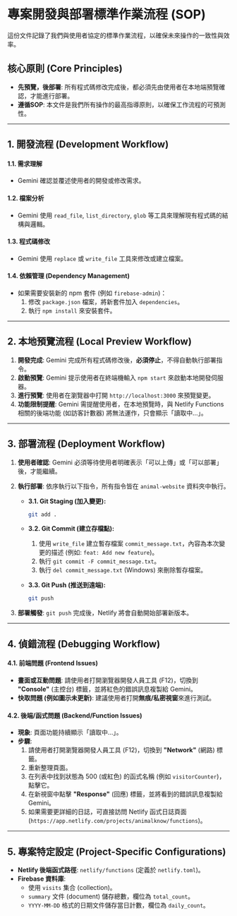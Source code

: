 # 專案開發與部署標準作業流程 (SOP)

這份文件記錄了我們與使用者協定的標準作業流程，以確保未來操作的一致性與效率。

## 核心原則 (Core Principles)

- **先預覽，後部署**: 所有程式碼修改完成後，都必須先由使用者在本地端預覽確認，才能進行部署。
- **遵循SOP**: 本文件是我們所有操作的最高指導原則，以確保工作流程的可預測性。

---

## 1. 開發流程 (Development Workflow)

#### 1.1. 需求理解
- Gemini 確認並覆述使用者的開發或修改需求。

#### 1.2. 檔案分析
- Gemini 使用 `read_file`, `list_directory`, `glob` 等工具來理解現有程式碼的結構與邏輯。

#### 1.3. 程式碼修改
- Gemini 使用 `replace` 或 `write_file` 工具來修改或建立檔案。

#### 1.4. 依賴管理 (Dependency Management)
- 如果需要安裝新的 npm 套件 (例如 `firebase-admin`)：
  1.  修改 `package.json` 檔案，將新套件加入 `dependencies`。
  2.  執行 `npm install` 來安裝套件。

---

## 2. 本地預覽流程 (Local Preview Workflow)

1.  **開發完成**: Gemini 完成所有程式碼修改後，**必須停止**，不得自動執行部署指令。
2.  **啟動預覽**: Gemini 提示使用者在終端機輸入 `npm start` 來啟動本地開發伺服器。
3.  **進行預覽**: 使用者在瀏覽器中打開 `http://localhost:3000` 來預覽變更。
4.  **功能限制提醒**: Gemini 需提醒使用者，在本地預覽時，與 Netlify Functions 相關的後端功能 (如訪客計數器) 將無法運作，只會顯示「讀取中...」。

---

## 3. 部署流程 (Deployment Workflow)

1.  **使用者確認**: Gemini 必須等待使用者明確表示「可以上傳」或「可以部署」後，才能繼續。
2.  **執行部署**: 依序執行以下指令，所有指令皆在 `animal-website` 資料夾中執行。

    *   **3.1. Git Staging (加入變更):**
        ```bash
        git add .
        ```

    *   **3.2. Git Commit (建立存檔點):**
        1.  使用 `write_file` 建立暫存檔案 `commit_message.txt`，內容為本次變更的描述 (例如: `feat: Add new feature`)。
        2.  執行 `git commit -F commit_message.txt`。
        3.  執行 `del commit_message.txt` (Windows) 來刪除暫存檔案。

    *   **3.3. Git Push (推送到遠端):**
        ```bash
        git push
        ```
3.  **部署觸發**: `git push` 完成後，Netlify 將會自動開始部署新版本。

---

## 4. 偵錯流程 (Debugging Workflow)

#### 4.1. 前端問題 (Frontend Issues)
- **畫面或互動問題**: 請使用者打開瀏覽器開發人員工具 (F12)，切換到 **"Console"** (主控台) 標籤，並將紅色的錯誤訊息複製給 Gemini。
- **快取問題 (例如圖示未更新)**: 建議使用者打開**無痕/私密視窗**來進行測試。

#### 4.2. 後端/函式問題 (Backend/Function Issues)
- **現象**: 頁面功能持續顯示「讀取中...」。
- **步驟**: 
  1.  請使用者打開瀏覽器開發人員工具 (F12)，切換到 **"Network"** (網路) 標籤。
  2.  重新整理頁面。
  3.  在列表中找到狀態為 500 (或紅色) 的函式名稱 (例如 `visitorCounter`)，點擊它。
  4.  在新視窗中點擊 **"Response"** (回應) 標籤，並將看到的錯誤訊息複製給 Gemini。
  5.  如果需要更詳細的日誌，可直接訪問 Netlify 函式日誌頁面 (`https://app.netlify.com/projects/animalknow/functions`)。

---

## 5. 專案特定設定 (Project-Specific Configurations)

- **Netlify 後端函式路徑**: `netlify/functions` (定義於 `netlify.toml`)。
- **Firebase 資料庫**: 
  - 使用 `visits` 集合 (collection)。
  - `summary` 文件 (document) 儲存總數，欄位為 `total_count`。
  - `YYYY-MM-DD` 格式的日期文件儲存當日計數，欄位為 `daily_count`。
